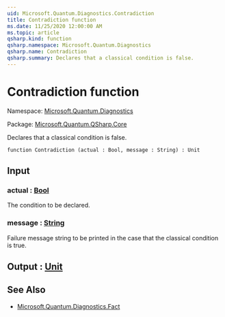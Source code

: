 ```yaml
---
uid: Microsoft.Quantum.Diagnostics.Contradiction
title: Contradiction function
ms.date: 11/25/2020 12:00:00 AM
ms.topic: article
qsharp.kind: function
qsharp.namespace: Microsoft.Quantum.Diagnostics
qsharp.name: Contradiction
qsharp.summary: Declares that a classical condition is false.
---
```


# Contradiction function

Namespace: [Microsoft.Quantum.Diagnostics](xref:Microsoft.Quantum.Diagnostics)

Package: [Microsoft.Quantum.QSharp.Core](https://nuget.org/packages/Microsoft.Quantum.QSharp.Core)


Declares that a classical condition is false.

```qsharp
function Contradiction (actual : Bool, message : String) : Unit
```


## Input

### actual : [Bool](xref:microsoft.quantum.user-guide.language.types)

The condition to be declared.


### message : [String](xref:microsoft.quantum.user-guide.language.types)

Failure message string to be printed in the case that the classicalcondition is true.



## Output : [Unit](xref:microsoft.quantum.user-guide.language.types)



## See Also

- [Microsoft.Quantum.Diagnostics.Fact](xref:Microsoft.Quantum.Diagnostics.Fact)